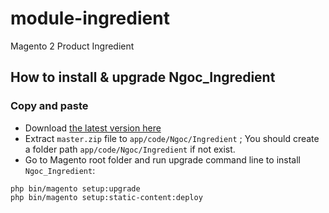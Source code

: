 # module-ingredient
Magento 2 Product Ingredient
## How to install & upgrade Ngoc_Ingredient

### Copy and paste

- Download [the latest version here](https://github.com/ngoc-rock/module-ingredient/archive/master.zip)
- Extract `master.zip` file to `app/code/Ngoc/Ingredient` ; You should create a folder path `app/code/Ngoc/Ingredient` if not exist.
- Go to Magento root folder and run upgrade command line to install `Ngoc_Ingredient`:

```
php bin/magento setup:upgrade
php bin/magento setup:static-content:deploy
```